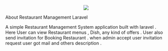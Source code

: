 <p align="center"><img src="https://laravel.com/assets/img/components/logo-laravel.svg"></p>


 About Restaurant Management Laravel


A simple  Restaurant Management System application built with laravel . Here User can view Restaurant menus , Dish, any kind of offers . User also send invitation for Booking  Restaurant . when admin accept user invitation request user got mail and others description . 

